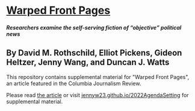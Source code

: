 # [Warped Front Pages](https://www.cjr.org/analysis/election-politics-front-pages.php)
#### *Researchers examine the self-serving fiction of “objective” political news*

By David M. Rothschild, Elliot Pickens, Gideon Heltzer, Jenny Wang, and Duncan J. Watts
----

This repository contains supplemental material for "Warped Front Pages", an article featured in the Columbia Journalism Review. 

Please read [the article](https://www.cjr.org/analysis/election-politics-front-pages.php) or visit [jennyw23.github.io/2022AgendaSetting](https://jennyw23.github.io/2022AgendaSetting) for supplemental material.